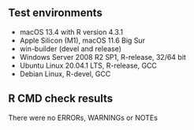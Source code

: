 ## Test environments

*   macOS 13.4 with R version 4.3.1
*   Apple Silicon (M1), macOS 11.6 Big Sur
*   win-builder (devel and release)
*   Windows Server 2008 R2 SP1, R-release, 32/64 bit
*   Ubuntu Linux 20.04.1 LTS, R-release, GCC
*   Debian Linux, R-devel, GCC


## R CMD check results

There were no ERRORs, WARNINGs or NOTEs


